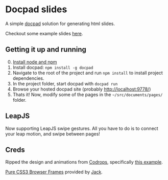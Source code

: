 # Docpad slides

A simple [docpad](http://docpad.org/) solution for generating html slides.

Checkout some example slides [here](http://jmyrland.github.com/Slides).

## Getting it up and running

0. [Install node and npm](http://nodejs.org/)
1. Install docpad: `npm install -g docpad`
2. Navigate to the root of the project and run `npm install` to install project dependencies. 
2. In the project folder, start docpad with `docpad run` 
3. Browse your hosted docpad site (probably [http://localhost:9778/](http://localhost:9778/))
3. Thats it! Now, modify some of the pages in the `~/src/documents/pages/` folder.

## LeapJS

Now supporting LeapJS swipe gestures. All you have to do is to connect your leap motion, and swipe between pages! 

## Creds

Ripped the design and animations from [Codrops](http://tympanus.net/codrops/), specifically [this example](http://tympanus.net/codrops/2013/05/07/a-collection-of-page-transitions/).

[Pure CSS3 Browser Frames](http://glasshills.co.uk/resources/css3browserframe/) provided by [Jack](http://glasshills.co.uk/).